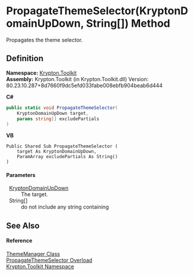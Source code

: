 # PropagateThemeSelector(KryptonDomainUpDown, String[]) Method


Propagates the theme selector.



## Definition
**Namespace:** <a href="79d2eac2-21f4-54ff-7552-b20c33c30600.md">Krypton.Toolkit</a>  
**Assembly:** Krypton.Toolkit (in Krypton.Toolkit.dll) Version: 80.23.10.287+8d7660f9dc5efd033fabe008ebfb904beab6d444

**C#**
``` C#
public static void PropagateThemeSelector(
	KryptonDomainUpDown target,
	params string[] excludePartials
)
```
**VB**
``` VB
Public Shared Sub PropagateThemeSelector ( 
	target As KryptonDomainUpDown,
	ParamArray excludePartials As String()
)
```



#### Parameters
<dl><dt>  <a href="24aa0fe5-0782-ad49-0c73-9b2c5b1d2796.md">KryptonDomainUpDown</a></dt><dd>The target.</dd><dt>  String[]</dt><dd>do not include any string containing</dd></dl>

## See Also


#### Reference
<a href="c3557dc0-134b-b1fa-5e72-c57856c5b309.md">ThemeManager Class</a>  
<a href="b07208a7-5801-2d0f-0ef6-d2a9d221e691.md">PropagateThemeSelector Overload</a>  
<a href="79d2eac2-21f4-54ff-7552-b20c33c30600.md">Krypton.Toolkit Namespace</a>  
